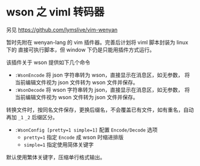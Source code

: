 # wson 之 viml 转码器

另见 https://github.com/lymslive/vim-wenyan

暂时先附在 wenyan-lang 的 vim 插件器。完善后计划将 viml 脚本封装为 linux 下的
直接可执行脚本，但 window 下仍是只能用插件方式运行。

该插件关于 wson 提供如下几个命令

* `:WsonEncode` 将 json 字符串转为 wson，直接显示在消息区，如无参数，
  将当前编辑文件视为 json 文件转为 wson 文件并保存。
* `:WsonDecode` 将 wson 字符串转为 json，直接显示在消息区，如无参数，
  将当前编辑文件视为 wson 文件转为 json 文件并保存。

转换文件时，按同名文件保存，更换后缀名，不会覆盖已有文件，如有重名，自动再加
`_1` `_2` 后缀区分。

* `:WsonConfig [pretty=1 simple=1]` 配置 `Encode/Decode` 选项
  - `pretty=1` 指定 `Encode` 成 wson 时缩进排版
  - `simple=1` 指定使用简体关键字

默认使用繁体关键字，压缩单行格式输出。
